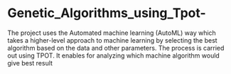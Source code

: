 # Genetic_Algorithms_using_Tpot-
The project uses the Automated machine learning (AutoML) way which takes a higher-level approach to machine learning by selecting the best algorithm based on the data and other parameters. The process is carried out using TPOT. It enables for analyzing which machine algorithm would give best result
